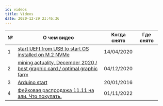 ```yaml
---
id: videos
title: Videos
date: 2020-12-29 23:46:36
---
```


| № | О чем видео | Когда снято | Где снято |
| --- | --- | --- | --- |
| 1 | [start UEFI from USB to start OS installed on M.2 NVMe](https://www.youtube.com/watch?v=gVUdeBDi0lk) | 14/04/2020 |
| 2 | [mining actuality, Decemder 2020 / best graphic card / optimal graphic farm](https://www.youtube.com/watch?v=bskJVRPBGME) | 04/12/2020 |
| 3 | [Arduino start](https://www.youtube.com/watch?v=ZbAqbnkv8WM) | 20/01/2016 |
| 4 | [Фейковая распродажа 11.11 на али. Что покупать.](https://www.youtube.com/watch?v=ahnfsRKYuVQ) | 01/11/2022 |
